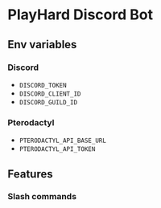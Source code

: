 # PlayHard Discord Bot

## Env variables
### Discord
- `DISCORD_TOKEN`
- `DISCORD_CLIENT_ID`
- `DISCORD_GUILD_ID`

### Pterodactyl
- `PTERODACTYL_API_BASE_URL`
- `PTERODACTYL_API_TOKEN`

## Features
### Slash commands
